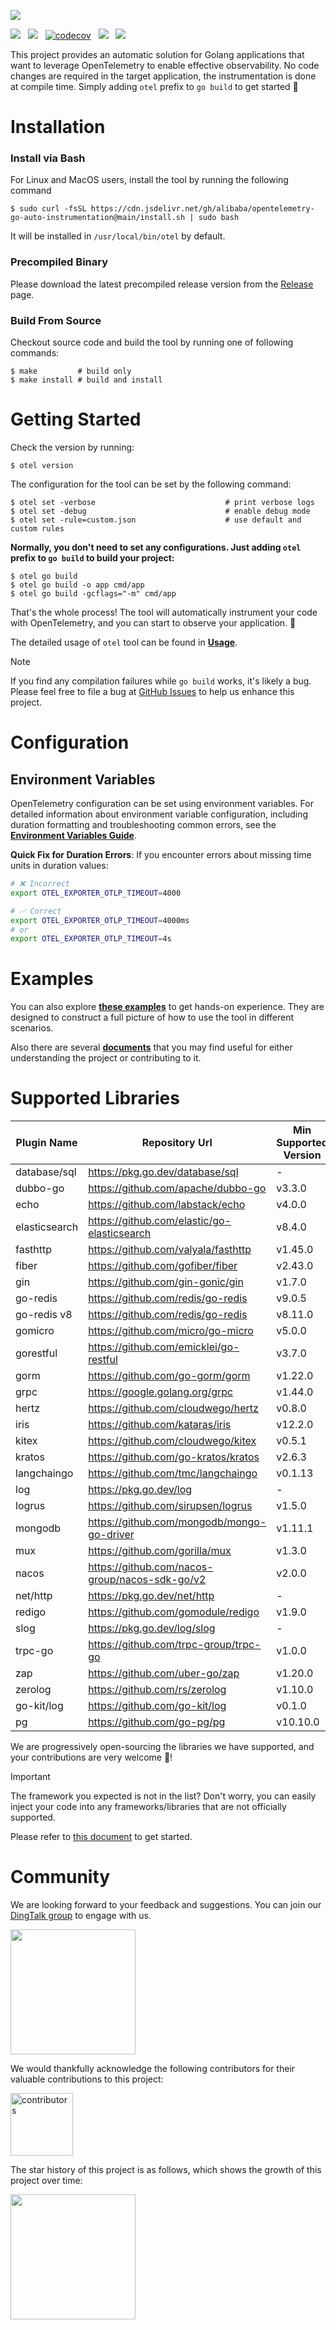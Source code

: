 ![](docs/anim-logo.svg)

[![](https://shields.io/badge/Docs-English-blue?logo=Read%20The%20Docs)](./README.md) &nbsp;
[![](https://shields.io/badge/Readme-中文-blue?logo=Read%20The%20Docs)](./docs/README_CN.md)  &nbsp;
[![codecov](https://codecov.io/gh/alibaba/opentelemetry-go-auto-instrumentation/branch/main/graph/badge.svg)](https://codecov.io/gh/alibaba/opentelemetry-go-auto-instrumentation)  &nbsp;
[![](https://shields.io/badge/Aliyun-Commercial-orange?logo=alibabacloud)](https://help.aliyun.com/zh/arms/application-monitoring/getting-started/monitoring-the-golang-applications) &nbsp;
[![](https://img.shields.io/badge/New-Adopter-orange?logo=githubsponsors)](https://github.com/alibaba/opentelemetry-go-auto-instrumentation/issues/225) &nbsp;

This project provides an automatic solution for Golang applications that want to
leverage OpenTelemetry to enable effective observability. No code changes are
required in the target application, the instrumentation is done at compile
time. Simply adding `otel` prefix to `go build` to get started :rocket:

# Installation

### Install via Bash
For Linux and MacOS users, install the tool by running the following command
```console
$ sudo curl -fsSL https://cdn.jsdelivr.net/gh/alibaba/opentelemetry-go-auto-instrumentation@main/install.sh | sudo bash
```
It will be installed in `/usr/local/bin/otel` by default.

### Precompiled Binary

Please download the latest precompiled release version from
the [Release](https://github.com/alibaba/opentelemetry-go-auto-instrumentation/releases)
page.

### Build From Source

Checkout source code and build the tool by running one of following commands:

```console
$ make         # build only
$ make install # build and install
```

# Getting Started

Check the version by running:
```console
$ otel version
```

The configuration for the tool can be set by the following command:

```console
$ otel set -verbose                             # print verbose logs
$ otel set -debug                               # enable debug mode
$ otel set -rule=custom.json                    # use default and custom rules
```

**Normally, you don't need to set any configurations. Just adding `otel` prefix to `go build` to build your project:**

```console
$ otel go build
$ otel go build -o app cmd/app
$ otel go build -gcflags="-m" cmd/app
```

That's the whole process! The tool will automatically instrument your code with OpenTelemetry, and you can start to observe your application. :telescope:

The detailed usage of `otel` tool can be found in [**Usage**](./docs/usage.md).

> [!NOTE]
> If you find any compilation failures while `go build` works, it's likely a bug.
> Please feel free to file a bug
> at [GitHub Issues](https://github.com/alibaba/opentelemetry-go-auto-instrumentation/issues)
> to help us enhance this project.

# Configuration

## Environment Variables

OpenTelemetry configuration can be set using environment variables. For detailed information about environment variable configuration, including duration formatting and troubleshooting common errors, see the [**Environment Variables Guide**](./docs/environment-variables.md).

**Quick Fix for Duration Errors**: If you encounter errors about missing time units in duration values:
```bash
# ❌ Incorrect
export OTEL_EXPORTER_OTLP_TIMEOUT=4000

# ✅ Correct  
export OTEL_EXPORTER_OTLP_TIMEOUT=4000ms
# or
export OTEL_EXPORTER_OTLP_TIMEOUT=4s
```

# Examples

You can also explore [**these examples**](./example/) to get hands-on experience. They are designed to construct a full picture of how to use the tool in different scenarios.

Also there are several [**documents**](./docs) that you may find useful for either understanding the project or contributing to it.

# Supported Libraries

| Plugin Name   | Repository Url                                       | Min Supported Version | Max Supported Version |
|---------------|------------------------------------------------------|----------------------|----------------------|
| database/sql  | https://pkg.go.dev/database/sql                      | -                    | -                    |
| dubbo-go      | https://github.com/apache/dubbo-go                   | v3.3.0               | -                    |
| echo          | https://github.com/labstack/echo                     | v4.0.0               | v4.12.0              |
| elasticsearch | https://github.com/elastic/go-elasticsearch         | v8.4.0               | v8.15.0              |
| fasthttp      | https://github.com/valyala/fasthttp                  | v1.45.0              | v1.59.0              |
| fiber         | https://github.com/gofiber/fiber                     | v2.43.0              | v2.52.6              |
| gin           | https://github.com/gin-gonic/gin                     | v1.7.0               | v1.10.0              |
| go-redis      | https://github.com/redis/go-redis                    | v9.0.5               | v9.5.1               |
| go-redis v8   | https://github.com/redis/go-redis                    | v8.11.0              | v8.11.5              |
| gomicro       | https://github.com/micro/go-micro                    | v5.0.0               | v5.3.0               |
| gorestful     | https://github.com/emicklei/go-restful               | v3.7.0               | v3.12.1              |
| gorm          | https://github.com/go-gorm/gorm                      | v1.22.0              | v1.25.9              |
| grpc          | https://google.golang.org/grpc                       | v1.44.0              | v1.71.0              |
| hertz         | https://github.com/cloudwego/hertz                   | v0.8.0               | v0.9.2               |
| iris          | https://github.com/kataras/iris                      | v12.2.0              | v12.2.11             |
| kitex         | https://github.com/cloudwego/kitex                   | v0.5.1               | v0.11.3              |
| kratos        | https://github.com/go-kratos/kratos                  | v2.6.3               | v2.8.4               |
| langchaingo   | https://github.com/tmc/langchaingo                   | v0.1.13              | v0.1.13              |
| log           | https://pkg.go.dev/log                               | -                    | -                    |
| logrus        | https://github.com/sirupsen/logrus                   | v1.5.0               | v1.9.3               |
| mongodb       | https://github.com/mongodb/mongo-go-driver          | v1.11.1              | v1.15.1              |
| mux           | https://github.com/gorilla/mux                       | v1.3.0               | v1.8.1               |
| nacos         | https://github.com/nacos-group/nacos-sdk-go/v2       | v2.0.0               | v2.2.7               |
| net/http      | https://pkg.go.dev/net/http                          | -                    | -                    |
| redigo        | https://github.com/gomodule/redigo                   | v1.9.0               | v1.9.2               |
| slog          | https://pkg.go.dev/log/slog                          | -                    | -                    |
| trpc-go       | https://github.com/trpc-group/trpc-go               | v1.0.0               | v1.0.3               |
| zap           | https://github.com/uber-go/zap                       | v1.20.0              | v1.27.0              |
| zerolog       | https://github.com/rs/zerolog                        | v1.10.0              | v1.33.0              |
| go-kit/log    | https://github.com/go-kit/log                        | v0.1.0               | v0.2.1               |
| pg            | https://github.com/go-pg/pg                          | v10.10.0             | v10.14.0             |

We are progressively open-sourcing the libraries we have supported, and your contributions are very welcome 💖!

> [!IMPORTANT]
> The framework you expected is not in the list? Don't worry, you can easily inject your code into any frameworks/libraries that are not officially supported.
>
> Please refer to [this document](./docs/how-to-add-a-new-rule.md) to get started.

# Community

We are looking forward to your feedback and suggestions. You can join
our [DingTalk group](https://qr.dingtalk.com/action/joingroup?code=v1,k1,GyDX5fUTYmJ0En8MrVbHBYTGUcPXJ/NdsmLODGibd0w=&_dt_no_comment=1&origin=11)
to engage with us.

<img src="docs/dingtalk.png" height="200">

We would thankfully acknowledge the following contributors for their valuable contributions to this project:

<a href="https://github.com/alibaba/opentelemetry-go-auto-instrumentation/graphs/contributors">
  <img alt="contributors" src="https://contrib.rocks/image?repo=alibaba/opentelemetry-go-auto-instrumentation" height="100"/>
</a>

The star history of this project is as follows, which shows the growth of this project over time:

<img src="https://api.star-history.com/svg?repos=alibaba/opentelemetry-go-auto-instrumentation&type=Date" height="200">
